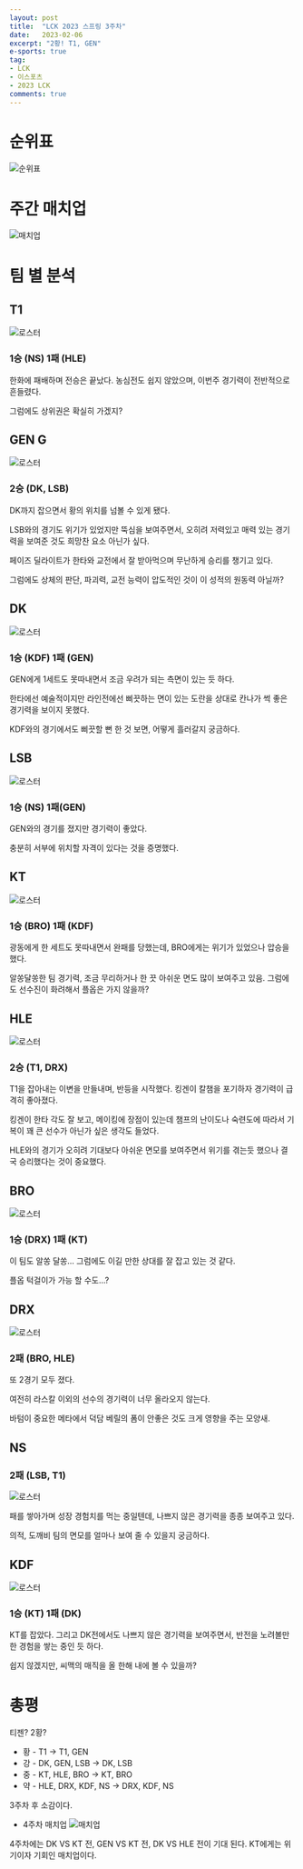 ```yaml
---
layout: post
title:  "LCK 2023 스프링 3주차"
date:   2023-02-06
excerpt: "2황! T1, GEN"
e-sports: true
tag:
- LCK
- 이스포츠
- 2023 LCK
comments: true
---
```


# 순위표

![순위표](../img/2023/lck/spring_week3.jpg)

# 주간 매치업

![매치업](../img/2023/lck/spring_week3_matchup.png)

# 팀 별 분석

## T1

![로스터](../img/2023/lck/spring_roaster_T1.png)

### 1승 (NS) 1패 (HLE)

한화에 패배하며 전승은 끝났다.
농심전도 쉽지 않았으며, 이번주 경기력이 전반적으로 흔들렸다.

그럼에도 상위권은 확실히 가겠지?

## GEN G

![로스터](../img/2023/lck/spring_roaster_GEN.png)

### 2승 (DK, LSB)

DK까지 잡으면서 황의 위치를 넘볼 수 있게 됐다.

LSB와의 경기도 위기가 있었지만 뚝심을 보여주면서, 오히려 저력있고 매력 있는 경기력을 보여준 것도 희망찬 요소 아닌가 싶다.

페이즈 딜라이트가 한타와 교전에서 잘 받아먹으며 무난하게 승리를 챙기고 있다.

그럼에도 상체의 판단, 파괴력, 교전 능력이 압도적인 것이 이 성적의 원동력 아닐까?

## DK

![로스터](../img/2023/lck/spring_roaster_DK.png)

### 1승 (KDF) 1패 (GEN)

GEN에게 1세트도 못따내면서 조금 우려가 되는 측면이 있는 듯 하다.

한타에선 예술적이지만 라인전에선 삐끗하는 면이 있는 도란을 상대로 칸나가 썩 좋은 경기력을 보이지 못했다.

KDF와의 경기에서도 삐끗할 뻔 한 것 보면, 어떻게 흘러갈지 궁금하다.

## LSB

![로스터](../img/2023/lck/spring_roaster_LSB.png)

### 1승 (NS) 1패(GEN)

GEN와의 경기를 졌지만 경기력이 좋았다.

충분히 서부에 위치할 자격이 있다는 것을 증명했다.

## KT

![로스터](../img/2023/lck/spring_roaster_KT.png)

### 1승 (BRO) 1패 (KDF)

광동에게 한 세트도 못따내면서 완패를 당했는데, BRO에게는 위기가 있었으나 압승을 했다.

알쏭달쏭한 팀 경기력, 조금 무리하거나 한 끗 아쉬운 면도 많이 보여주고 있음.
그럼에도 선수진이 화려해서 플옵은 가지 않을까?

## HLE

![로스터](../img/2023/lck/spring_roaster_HLE.png)

### 2승 (T1, DRX)

T1을 잡아내는 이변을 만들내며, 반등을 시작했다. 킹겐이 칼챔을 포기하자 경기력이 급격히 좋아졌다.

킹겐이 한타 각도 잘 보고, 메이킹에 장점이 있는데 챔프의 난이도나 숙련도에 따라서 기복이 꽤 큰 선수가 아닌가 싶은 생각도 들었다.

HLE와의 경기가 오히려 기대보다 아쉬운 면모를 보여주면서 위기를 겪는듯 했으나 결국 승리했다는 것이 중요했다.

## BRO

![로스터](../img/2023/lck/spring_roaster_BRO.png)

### 1승 (DRX) 1패 (KT)

이 팀도 알쏭 달쏭... 그럼에도 이길 만한 상대를 잘 잡고 있는 것 같다.

플옵 턱걸이가 가능 할 수도...?

## DRX

![로스터](../img/2023/lck/spring_roaster_DRX.png)

### 2패 (BRO, HLE)

또 2경기 모두 졌다.

여전히 라스칼 이외의 선수의 경기력이 너무 올라오지 않는다.

바텀이 중요한 메타에서 덕담 베릴의 폼이 안좋은 것도 크게 영향을 주는 모양새.

## NS

### 2패 (LSB, T1)

![로스터](../img/2023/lck/spring_roaster_NS.png)

패를 쌓아가며 성장 경험치를 먹는 중일텐데, 나쁘지 않은 경기력을 종종 보여주고 있다.

의적, 도깨비 팀의 면모를 얼마나 보여 줄 수 있을지 궁금하다.

## KDF

![로스터](../img/2023/lck/spring_roaster_KDF.png)

### 1승 (KT) 1패 (DK)

KT를 잡았다. 그리고 DK전에서도 나쁘지 않은 경기력을 보여주면서, 반전을 노려볼만한 경험을 쌓는 중인 듯 하다.

쉽지 않겠지만, 씨맥의 매직을 올 한해 내에 볼 수 있을까?


# 총평

티젠? 2황?

* 황 - T1 -> T1, GEN
* 강 - DK, GEN, LSB -> DK, LSB
* 중 - KT, HLE, BRO -> KT, BRO
* 약 - HLE, DRX, KDF, NS -> DRX, KDF, NS

3주차 후 소감이다.

* 4주차 매치업
    ![매치업](../img/2023/lck/spring_week4_matchup.jpg)

4주차에는 DK VS KT 전, GEN VS KT 전, DK VS HLE 전이 기대 된다.
KT에게는 위기이자 기회인 매치업이다.
